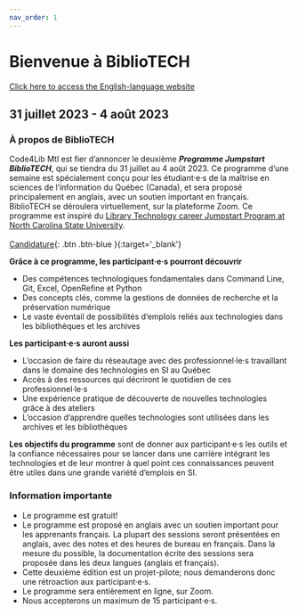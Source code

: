 ```yaml
---
nav_order: 1
---
```

# Bienvenue à BiblioTECH
[Click here to access the English-language website](https://code4libmontreal.github.io/BiblioTECH/)<br>

## 31 juillet 2023 - 4 août 2023
### À propos de BiblioTECH
Code4Lib Mtl est fier d’annoncer le deuxième ***Programme Jumpstart BiblioTECH***, qui se tiendra du 31 juillet au 4 août 2023.
Ce programme d’une semaine est spécialement conçu pour les étudiant·e·s de la maîtrise en sciences de l’information du Québec (Canada), et sera proposé principalement en anglais, avec un soutien important en français. BiblioTECH se déroulera virtuellement, sur la plateforme Zoom. Ce programme est inspiré du [Library Technology career Jumpstart Program at North Carolina State University](https://www.lib.ncsu.edu/jumpstart). <br>
<br>
[Candidature](https://surveys.mcgill.ca/ls3/557326?lang=fr){: .btn .btn-blue }{:target='_blank'}
<br>

**Grâce à ce programme, les participant·e·s pourront découvrir**
* Des compétences technologiques fondamentales dans Command Line, Git, Excel, OpenRefine et Python
* Des concepts clés, comme la gestions de données de recherche et la préservation numérique
* Le vaste éventail de possibilités d’emplois reliés aux technologies dans les bibliothèques et les archives

**Les participant·e·s auront aussi**
* L’occasion de faire du réseautage avec des professionnel·le·s travaillant dans le domaine des technologies en SI au Québec 
* Accès à des ressources qui décriront le quotidien de ces professionnel·le·s 
* Une expérience pratique de découverte de nouvelles technologies grâce à des ateliers
* L’occasion d’apprendre quelles technologies sont utilisées dans les archives et les bibliothèques 

**Les objectifs du programme** sont de donner aux participant·e·s les outils et la confiance nécessaires pour se lancer dans une carrière intégrant les technologies et de leur montrer à quel point ces connaissances peuvent être utiles dans une grande variété d’emplois en SI.

### Information importante
* Le programme est gratuit!
* Le programme est proposé en anglais avec un soutien important pour les apprenants français. La plupart des sessions seront présentées en anglais, avec des notes et des heures de bureau en français. Dans la mesure du possible, la documentation écrite des sessions sera proposée dans les deux langues (anglais et français).
* Cette deuxième édition est un projet-pilote; nous demanderons donc une rétroaction aux participant·e·s. 
* Le programme sera entièrement en ligne, sur Zoom.
* Nous accepterons un maximum de 15 participant·e·s.


